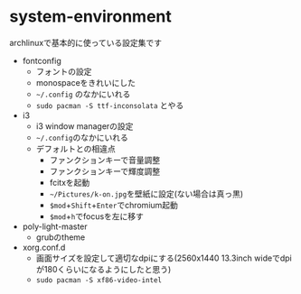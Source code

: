 # system-environment
archlinuxで基本的に使っている設定集です
* fontconfig
	* フォントの設定
	* monospaceをきれいにした
	* `~/.config` のなかにいれる
	* `sudo pacman -S ttf-inconsolata` とやる
* i3
	* i3 window managerの設定
	* `~/.config`のなかにいれる
	* デフォルトとの相違点
		* ファンクションキーで音量調整
		* ファンクションキーで輝度調整
		* fcitxを起動
		* `~/Pictures/k-on.jpg`を壁紙に設定(ない場合は真っ黒)
		* `$mod`+`Shift`+`Enter`でchromium起動
		* `$mod`+`h`でfocusを左に移す
* poly-light-master
	* grubのtheme
* xorg.conf.d
	* 画面サイズを設定して適切なdpiにする(2560x1440 13.3inch wideでdpiが180くらいになるようにしたと思う)
	* `sudo pacman -S xf86-video-intel`

